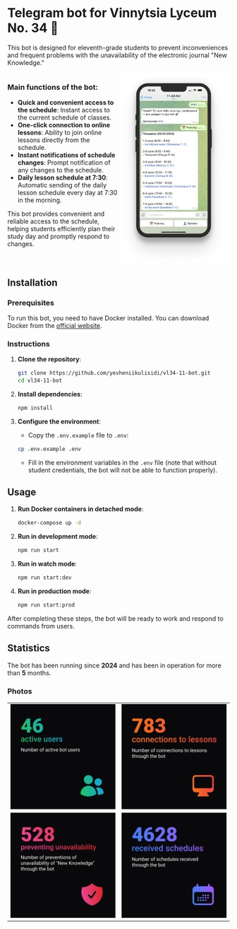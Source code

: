 # Telegram bot for Vinnytsia Lyceum No. 34 🤖

This bot is designed for eleventh-grade students to prevent inconveniences and frequent problems with the unavailability of the electronic journal "New Knowledge."

<div style="display: flex; align-items: flex-start;">
    <div style="flex: 1;">
        <h3>Main functions of the bot:</h3>
        <ul>
            <li><strong>Quick and convenient access to the schedule</strong>: Instant access to the current schedule of classes.</li>
            <li><strong>One-click connection to online lessons</strong>: Ability to join online lessons directly from the schedule.</li>
            <li><strong>Instant notifications of schedule changes</strong>: Prompt notification of any changes to the schedule.</li>
            <li><strong>Daily lesson schedule at 7:30</strong>: Automatic sending of the daily lesson schedule every day at 7:30 in the morning.</li>
        </ul>
        <p>This bot provides convenient and reliable access to the schedule, helping students efficiently plan their study day and promptly respond to changes.</p>
    </div>
    <div style="flex: 1;">
        <img src="assets/bot-screenshot.png" alt="Bot screenshot" style="width: 100%; max-width: 250px;">
    </div>
</div>

## Installation

### Prerequisites

To run this bot, you need to have Docker installed. You can download Docker from the [official website](https://www.docker.com/get-started).

### Instructions

1. **Clone the repository**:

   ```bash
   git clone https://github.com/yevheniikulisidi/vl34-11-bot.git
   cd vl34-11-bot
   ```

2. **Install dependencies**:

   ```bash
   npm install
   ```

3. **Configure the environment**:
   - Copy the `.env.example` file to `.env`:
   ```bash
   cp .env.example .env
   ```
   - Fill in the environment variables in the `.env` file (note that without student credentials, the bot will not be able to function properly).

## Usage

1. **Run Docker containers in detached mode**:

   ```bash
   docker-compose up -d
   ```

2. **Run in development mode**:

   ```bash
   npm run start
   ```

3. **Run in watch mode**:

   ```bash
   npm run start:dev
   ```

4. **Run in production mode**:
   ```bash
   npm run start:prod
   ```

After completing these steps, the bot will be ready to work and respond to commands from users.

## Statistics

The bot has been running since **2024** and has been in operation for more than **5** months.

### Photos

<table>
  <tr>
    <td align="center"><img src="assets/en-active-users.png" alt="Active Users" style="width: 100%; max-width: 350px;"></td>
    <td align="center"><img src="assets/en-lesson-connections.png" alt="Lesson Connections" style="width: 100%; max-width: 350px;"></td>
  </tr>
  <tr>
    <td align="center"><img src="assets/en-preventing-unavailability.png" alt="Preventing Unavailability" style="width: 100%; max-width: 350px;"></td>
    <td align="center"><img src="assets/en-received-schedules.png" alt="Received Schedules" style="width: 100%; max-width: 350px;"></td>
  </tr>
</table>
